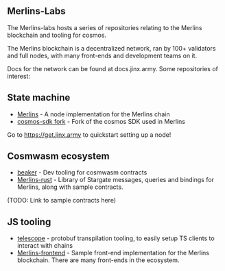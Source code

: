 ## Merlins-Labs

The Merlins-labs hosts a series of repositories relating to the Merlins blockchain and tooling for cosmos.

The Merlins blockchain is a decentralized network, ran by 100+ validators and full nodes, with many front-ends and development teams on it.

Docs for the network can be found at docs.jinx.army. Some repositories of interest:

## State machine

* [Merlins](https://github.com/Merlins-labs/Merlins) - A node implementation for the Merlins chain
* [cosmos-sdk fork](https://github.com/Merlins-labs/cosmos-sdk) - Fork of the cosmos SDK used in Merlins

Go to https://get.jinx.army to quickstart setting up a node!

## Cosmwasm ecosystem

* [beaker](https://github.com/Merlins-labs/beaker) - Dev tooling for cosmwasm contracts
* [Merlins-rust](https://github.com/Merlins-labs/Merlins-rust) - Library of Stargate messages, queries and bindings for Merlins, along with sample contracts.

(TODO: Link to sample contracts here)

## JS tooling

* [telescope](https://github.com/Merlins-labs/telescope) - protobuf transpilation tooling, to easily setup TS clients to interact with chains
* [Merlins-frontend](https://github.com/Merlins-labs/Merlins-frontend) - Sample front-end implementation for the Merlins blockchain. There are many front-ends in the ecosystem.

<!--

**Here are some ideas to get you started:**

🙋‍♀️ A short introduction - what is your organization all about?
🌈 Contribution guidelines - how can the community get involved?
👩‍💻 Useful resources - where can the community find your docs? Is there anything else the community should know?
🍿 Fun facts - what does your team eat for breakfast?
🧙 Remember, you can do mighty things with the power of [Markdown](https://docs.github.com/github/writing-on-github/getting-started-with-writing-and-formatting-on-github/basic-writing-and-formatting-syntax)
-->
